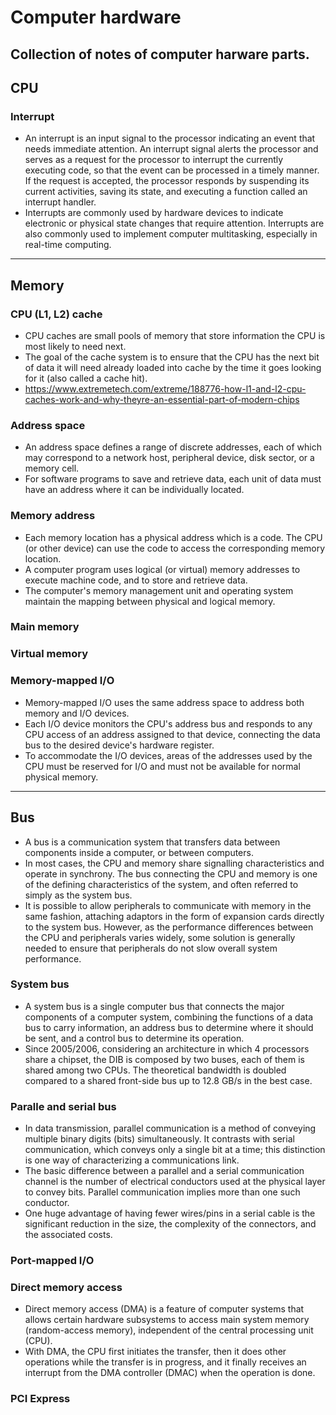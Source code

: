 # Computer hardware
Collection of notes of computer harware parts.
---
## CPU

### Interrupt
* An interrupt is an input signal to the processor indicating an event that needs immediate attention. An interrupt signal alerts the processor and serves as a request for the processor to interrupt the currently executing code, so that the event can be processed in a timely manner. If the request is accepted, the processor responds by suspending its current activities, saving its state, and executing a function called an interrupt handler.
* Interrupts are commonly used by hardware devices to indicate electronic or physical state changes that require attention. Interrupts are also commonly used to implement computer multitasking, especially in real-time computing.

---
## Memory
### CPU (L1, L2) cache 
* CPU caches are small pools of memory that store information the CPU is most likely to need next.
* The goal of the cache system is to ensure that the CPU has the next bit of data it will need already loaded into cache by the time it goes looking for it (also called a cache hit).
* https://www.extremetech.com/extreme/188776-how-l1-and-l2-cpu-caches-work-and-why-theyre-an-essential-part-of-modern-chips

### Address space
* An address space defines a range of discrete addresses, each of which may correspond to a network host, peripheral device, disk sector, or a memory cell.
* For software programs to save and retrieve data, each unit of data must have an address where it can be individually located.

### Memory address
* Each memory location has a physical address which is a code. The CPU (or other device) can use the code to access the corresponding memory location.
* A computer program uses logical (or virtual) memory addresses to execute machine code, and to store and retrieve data.
* The computer's memory management unit and operating system maintain the mapping between physical and logical memory.

### Main memory
### Virtual memory
### Memory-mapped I/O
* Memory-mapped I/O uses the same address space to address both memory and I/O devices.
* Each I/O device monitors the CPU's address bus and responds to any CPU access of an address assigned to that device, connecting the data bus to the desired device's hardware register. 
* To accommodate the I/O devices, areas of the addresses used by the CPU must be reserved for I/O and must not be available for normal physical memory.

---
## Bus
* A bus is a communication system that transfers data between components inside a computer, or between computers.
* In most cases, the CPU and memory share signalling characteristics and operate in synchrony. The bus connecting the CPU and memory is one of the defining characteristics of the system, and often referred to simply as the system bus.
* It is possible to allow peripherals to communicate with memory in the same fashion, attaching adaptors in the form of expansion cards directly to the system bus. However, as the performance differences between the CPU and peripherals varies widely, some solution is generally needed to ensure that peripherals do not slow overall system performance. 

### System bus
* A system bus is a single computer bus that connects the major components of a computer system, combining the functions of a data bus to carry information, an address bus to determine where it should be sent, and a control bus to determine its operation.
* Since 2005/2006, considering an architecture in which 4 processors share a chipset, the DIB is composed by two buses, each of them is shared among two CPUs. The theoretical bandwidth is doubled compared to a shared front-side bus up to 12.8 GB/s in the best case.

### Paralle and serial bus
* In data transmission, parallel communication is a method of conveying multiple binary digits (bits) simultaneously. It contrasts with serial communication, which conveys only a single bit at a time; this distinction is one way of characterizing a communications link.
* The basic difference between a parallel and a serial communication channel is the number of electrical conductors used at the physical layer to convey bits. Parallel communication implies more than one such conductor.
* One huge advantage of having fewer wires/pins in a serial cable is the significant reduction in the size, the complexity of the connectors, and the associated costs.

### Port-mapped I/O

### Direct memory access
* Direct memory access (DMA) is a feature of computer systems that allows certain hardware subsystems to access main system memory (random-access memory), independent of the central processing unit (CPU).
* With DMA, the CPU first initiates the transfer, then it does other operations while the transfer is in progress, and it finally receives an interrupt from the DMA controller (DMAC) when the operation is done.

### PCI Express
